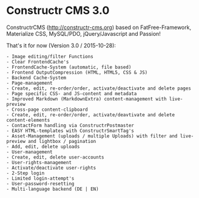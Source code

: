 Constructr CMS 3.0
==================

ConstructrCMS (<a href="http://constructr-cms.org">http://constructr-cms.org</a>) based on FatFree-Framework, Materialize CSS, MySQL/PDO, jQuery/Javascript and Passion!

That's it for now (Version 3.0 / 2015-10-28):

	- Image editing/filter Functions
	- Clear FrontendCache's
	- FrontendCache-System (automatic, file based)
	- Frontend OutputCompression (HTML, HTML5, CSS & JS)
	- Backend Cache-System
	- Page-management
	- Create, edit, re-order/order, activate/deactivate and delete pages
	- Page specific CSS- and JS-content and metadata
	- Improved Markdown (MarkdownExtra) content-management with live-preview
	- Cross-page content-clipboard
	- Create, edit, re-order/order, activate/deavtivate and delete content-elements
	- ContactForm handling via ConstructrPostmaster
	- EASY HTML-templates with ConstructrSmartTag's
	- Asset-Management (uploads / multiple Uploads) with filter and live-preview and lightbox / pagination
	- Add, edit, delete uploads
	- User-management
	- Create, edit, delete user-accounts
	- User-rights-management 
	- Activate/deactivate user-rights
	- 2-Step login
	- Limited login-attempt's
	- User-password-resetting
	- Multi-language backend (DE | EN)
